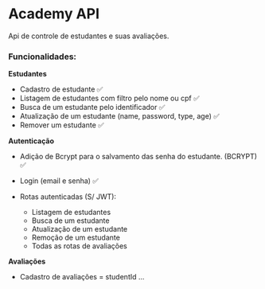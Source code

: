 # Academy API

Api de controle de estudantes e suas avaliações.

### Funcionalidades:

**Estudantes**

- Cadastro de estudante ✅
- Listagem de estudantes com filtro pelo nome ou cpf ✅
- Busca de um estudante pelo identificador ✅
- Atualização de um estudante (name, password, type, age) ✅
- Remover um estudante ✅

**Autenticação**

- Adição de Bcrypt para o salvamento das senha do estudante. (BCRYPT) ✅

- Login (email e senha) ✅
- Rotas autenticadas (S/ JWT):
  - Listagem de estudantes
  - Busca de um estudante
  - Atualização de um estudante
  - Remoção de um estudante
  - Todas as rotas de avaliações

**Avaliações**

- Cadastro de avaliações = studentId
  ...
